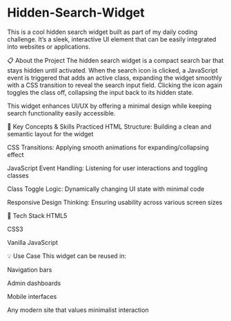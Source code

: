 # Hidden-Search-Widget
This is a cool hidden search widget built as part of my daily coding challenge. It’s a sleek, interactive UI element that can be easily integrated into websites or applications.

📋 About the Project
The hidden search widget is a compact search bar that stays hidden until activated. When the search icon is clicked, a JavaScript event is triggered that adds an active class, expanding the widget smoothly with a CSS transition to reveal the search input field. Clicking the icon again toggles the class off, collapsing the input back to its hidden state.

This widget enhances UI/UX by offering a minimal design while keeping search functionality easily accessible.

🧠 Key Concepts & Skills Practiced
HTML Structure: Building a clean and semantic layout for the widget

CSS Transitions: Applying smooth animations for expanding/collapsing effect

JavaScript Event Handling: Listening for user interactions and toggling classes

Class Toggle Logic: Dynamically changing UI state with minimal code

Responsive Design Thinking: Ensuring usability across various screen sizes

📂 Tech Stack
HTML5

CSS3

Vanilla JavaScript

💡 Use Case
This widget can be reused in:

Navigation bars

Admin dashboards

Mobile interfaces

Any modern site that values minimalist interaction
